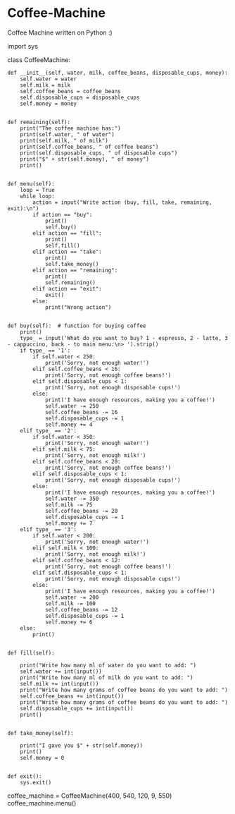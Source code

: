 # Coffee-Machine
Coffee Machine written on Python :)
 
import sys

class CoffeeMachine:

    

    def __init__(self, water, milk, coffee_beans, disposable_cups, money):
        self.water = water
        self.milk = milk
        self.coffee_beans = coffee_beans
        self.disposable_cups = disposable_cups
        self.money = money


    def remaining(self):
        print("The coffee machine has:")
        print(self.water, " of water")
        print(self.milk, " of milk")
        print(self.coffee_beans, " of coffee beans")
        print(self.disposable_cups, " of disposable cups")
        print("$" + str(self.money), " of money")
        print()


    def menu(self):
        loop = True
        while loop:
            action = input("Write action (buy, fill, take, remaining, exit):\n")
            if action == "buy":
                print()
                self.buy()
            elif action == "fill":
                print()
                self.fill()
            elif action == "take":
                print()
                self.take_money()
            elif action == "remaining":
                print()
                self.remaining()
            elif action == "exit":
                exit()
            else:
                print("Wrong action")


    def buy(self):  # function for buying coffee
        print()
        type_ = input('What do you want to buy? 1 - espresso, 2 - latte, 3 - cappuccino, back - to main menu:\n> ').strip()
        if type_ == '1':
            if self.water < 250:
                print('Sorry, not enough water!')
            elif self.coffee_beans < 16:
                print('Sorry, not enough coffee beans!')
            elif self.disposable_cups < 1:
                print('Sorry, not enough disposable cups!')
            else:
                print('I have enough resources, making you a coffee!')
                self.water -= 250
                self.coffee_beans -= 16
                self.disposable_cups -= 1
                self.money += 4
        elif type_ == '2':
            if self.water < 350:
                print('Sorry, not enough water!')
            elif self.milk < 75:
                print('Sorry, not enough milk!')
            elif self.coffee_beans < 20:
                print('Sorry, not enough coffee beans!')
            elif self.disposable_cups < 1:
                print('Sorry, not enough disposable cups!')
            else:
                print('I have enough resources, making you a coffee!')
                self.water -= 350
                self.milk -= 75
                self.coffee_beans -= 20
                self.disposable_cups -= 1
                self.money += 7
        elif type_ == '3':
            if self.water < 200:
                print('Sorry, not enough water!')
            elif self.milk < 100:
                print('Sorry, not enough milk!')
            elif self.coffee_beans < 12:
                print('Sorry, not enough coffee beans!')
            elif self.disposable_cups < 1:
                print('Sorry, not enough disposable cups!')
            else:
                print('I have enough resources, making you a coffee!')
                self.water -= 200
                self.milk -= 100
                self.coffee_beans -= 12
                self.disposable_cups -= 1
                self.money += 6
        else:
            print()


    def fill(self):
    
        print("Write how many ml of water do you want to add: ")
        self.water += int(input())
        print("Write how many ml of milk do you want to add: ")
        self.milk += int(input())
        print("Write how many grams of coffee beans do you want to add: ")
        self.coffee_beans += int(input())
        print("Write how many grams of coffee beans do you want to add: ")
        self.disposable_cups += int(input())
        print()


    def take_money(self):
        
        print("I gave you $" + str(self.money))
        print()
        self.money = 0


    def exit():
        sys.exit()


coffee_machine = CoffeeMachine(400, 540, 120, 9, 550)
coffee_machine.menu()
